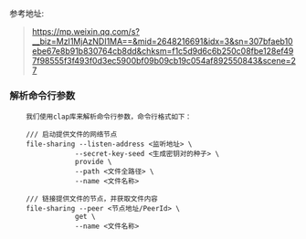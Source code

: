 参考地址:
>https://mp.weixin.qq.com/s?__biz=MzI1MjAzNDI1MA==&mid=2648216691&idx=3&sn=307bfaeb10ebe67e8b91b830764cb8dd&chksm=f1c5d9d6c6b250c08fbe128ef497f98555f3f493f0d3ec5900bf09b09cb19c054af892550843&scene=27
### 解析命令行参数
```
    我们使用clap库来解析命令行参数，命令行格式如下：

    /// 启动提供文件的网络节点
    file-sharing --listen-address <监听地址> \
                --secret-key-seed <生成密钥对的种子> \
                provide \
                --path <文件全路径> \
                --name <文件名称>

    /// 链接提供文件的节点，并获取文件内容             
    file-sharing --peer <节点地址/PeerId> \
                get \
                --name <文件名称>
```
